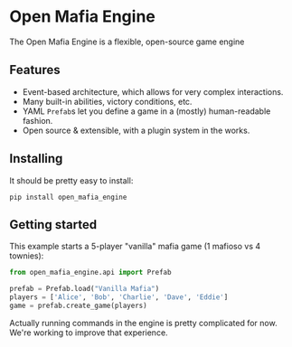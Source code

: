 # Open Mafia Engine

The Open Mafia Engine is a flexible, open-source game engine

## Features

- Event-based architecture, which allows for very complex interactions.
- Many built-in abilities, victory conditions, etc.
- YAML `Prefab`s let you define a game in a (mostly) human-readable fashion.
- Open source & extensible, with a plugin system in the works.

## Installing

It should be pretty easy to install:

`pip install open_mafia_engine`

## Getting started

This example starts a 5-player "vanilla" mafia game (1 mafioso vs 4 townies):

```python
from open_mafia_engine.api import Prefab

prefab = Prefab.load("Vanilla Mafia")
players = ['Alice', 'Bob', 'Charlie', 'Dave', 'Eddie']
game = prefab.create_game(players)
```

Actually running commands in the engine is pretty complicated for now.
We're working to improve that experience.
